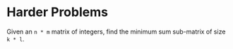 # Harder Problems

Given an `n * m` matrix of integers, find the minimum sum sub-matrix of size `k * l`.


